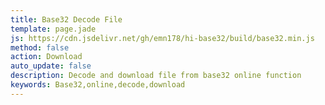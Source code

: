 ```yaml
---
title: Base32 Decode File
template: page.jade
js: https://cdn.jsdelivr.net/gh/emn178/hi-base32/build/base32.min.js
method: false
action: Download
auto_update: false
description: Decode and download file from base32 online function
keywords: Base32,online,decode,download
---
```

<script src="https://cdn.jsdelivr.net/gh/emn178/hi-base64/build/base64.min.js"></script>
<script>
$(document).ready(function() {
  var download = $('<a class="btn btn-default" download="base32"/>').text('Download');
  download.click(function() {
    var base32Str = $('#input').val();
    var bytes = base32.decode.asBytes(base32Str);
    var base64Str = base64.encode(bytes);
    download.attr('href', 'data:application/octet-stream;base64,' + base64Str);
  });
  $('#execute').replaceWith(download);
  $('.output').remove();
});
</script>
